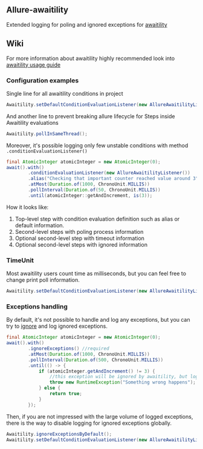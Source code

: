 ## Allure-awaitility
Extended logging for poling and ignored exceptions for [awaitility](https://github.com/awaitility/awaitility)


## Wiki
For more information about awaitility highly recommended look into [awaitility usage guide](https://github.com/awaitility/awaitility/wiki/Usage)


### Configuration examples
Single line for all awaitility conditions in project 
```java
Awaitility.setDefaultConditionEvaluationListener(new AllureAwaitilityListener());
```

And another line to prevent breaking allure lifecycle for Steps inside Awaitility evaluations
```java
Awaitility.pollInSameThread();
```

Moreover, it's possible logging only few unstable conditions with method `.conditionEvaluationListener()`
```java
final AtomicInteger atomicInteger = new AtomicInteger(0);
await().with()
        .conditionEvaluationListener(new AllureAwaitilityListener())
        .alias("Checking that important counter reached value around 3")
        .atMost(Duration.of(1000, ChronoUnit.MILLIS))
        .pollInterval(Duration.of(50, ChronoUnit.MILLIS))
        .until(atomicInteger::getAndIncrement, is(3));
```

How it looks like:
1. Top-level step with condition evaluation definition such as alias or default information.
2. Second-level steps with poling process information
3. Optional second-level step with timeout information
4. Optional second-level steps with ignored information


### TimeUnit
Most awaitility users count time as milliseconds, but you can feel free to change print poll information.
```java
Awaitility.setDefaultConditionEvaluationListener(new AllureAwaitilityListener().setUnit(TimeUnit.SECONDS));
```


### Exceptions handling
By default, it's not possible to handle and log any exceptions, but you can try to 
[ignore](https://github.com/awaitility/awaitility/wiki/Usage#ignoring-exceptions) and log ignored exceptions. 

```java
final AtomicInteger atomicInteger = new AtomicInteger(0);
await().with()
        .ignoreExceptions() //required
        .atMost(Duration.of(1000, ChronoUnit.MILLIS))
        .pollInterval(Duration.of(500, ChronoUnit.MILLIS))
        .until(() -> {
            if (atomicInteger.getAndIncrement() != 3) {
                //this exception will be ignored by awaitility, but logged into Allure
                throw new RuntimeException("Something wrong happens");
            } else {
                return true;
            }
        });
```

Then, if you are not impressed with the large volume of logged exceptions, there is the way to disable logging for 
ignored exceptions globally.

```java
Awaitility.ignoreExceptionsByDefault();
Awaitility.setDefaultConditionEvaluationListener(new AllureAwaitilityListener().setLogIgnoredExceptions(false));
```